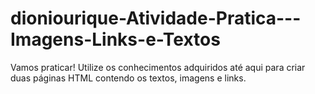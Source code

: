 # dioniourique-Atividade-Pratica---Imagens-Links-e-Textos

Vamos praticar!
Utilize os conhecimentos adquiridos até aqui para criar duas páginas HTML
contendo os textos, imagens e links.
